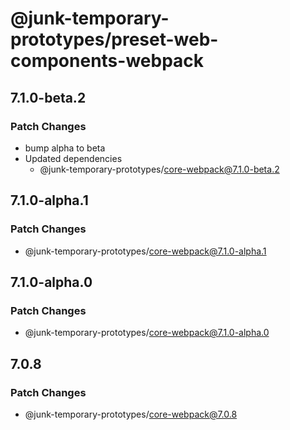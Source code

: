 # @junk-temporary-prototypes/preset-web-components-webpack

## 7.1.0-beta.2

### Patch Changes

- bump alpha to beta
- Updated dependencies
  - @junk-temporary-prototypes/core-webpack@7.1.0-beta.2

## 7.1.0-alpha.1

### Patch Changes

- @junk-temporary-prototypes/core-webpack@7.1.0-alpha.1

## 7.1.0-alpha.0

### Patch Changes

- @junk-temporary-prototypes/core-webpack@7.1.0-alpha.0

## 7.0.8

### Patch Changes

- @junk-temporary-prototypes/core-webpack@7.0.8

